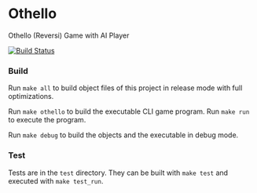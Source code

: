# Othello
Othello (Reversi) Game with AI Player

[![Build Status](https://travis-ci.org/LaytonW/Othello.svg?branch=master)](https://travis-ci.org/LaytonW/Othello)

### Build
Run `make all` to build object files of this project in release mode with full optimizations.

Run `make othello` to build the executable CLI game program. Run `make run` to execute the program.

Run `make debug` to build the objects and the executable in debug mode.

### Test
Tests are in the `test` directory. They can be built with `make test` and executed with `make test_run`.
